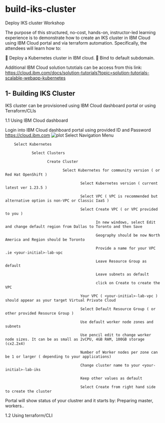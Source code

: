 # build-iks-cluster

Deploy IKS cluster Workshop

The purpose of this structured, no-cost, hands-on, instructor-led learning experience is to demonstrate how to create an IKS cluster in IBM Cloud using IBM Cloud portal and via terraform automation. Specifically, the attendees will learn how to:

 Deploy a Kubernetes cluster in IBM cloud.
 Bind to default subdomain.

Additional IBM Cloud solution tutotials can be access from this link: https://cloud.ibm.com/docs/solution-tutorials?topic=solution-tutorials-scalable-webapp-kubernetes

## 1- Building IKS Cluster 

IKS cluster can be provisioned using IBM Cloud dashboard portal or using Terraform/CLIs

1.1 Using IBM Cloud dashboard

Login into IBM Cloud dashboard portal using provided ID and Password
https://cloud.ibm.com
    ![plot](https://github.com/bkoohi/webapp-iks-lab/blob/main/images/Screen%20Shot%202022-04-01%20at%2011.49.40%20AM.png)
 Select Navigation Menu
 
        Select Kubernetes 
 
                Select Clusters
                
                       Create Cluster
                       
                              Select Kubernetes for community version ( or Red Hat OpenShift )
                              
                                      Select Kubernetes version ( current latest ver 1.23.5 )
                                      
                                      Select VPC ( VPC is recommended but alternative option is non-VPC or Classic IaaS )
                                      
                                      Select Create VPC ( or VPC provided to you )
                                      
                                             In new windows, select Edit and change default region from Dallas to Toronto and then Save
                                             
                                             Geography should be now North America and Region should be Toronto
                                             
                                             Provide a name for your VPC .ie <your-initial>-lab-vpc
                                             
                                             Leave Resource Group as default
                                             
                                             Leave subnets as default
                                             
                                             click on Create to create the VPC
                                             
                                      Your VPC ( <your-initial>-lab-vpc ) should appear as your target Virtual Private Cloud 
                                      
                                      Select Default Resource Group ( or other provided Resource Group )
                                      
                                      Use default worker node zones and subnets 
                                      
                                      Use pencil edit to change worker node sizes. It can be as small as 2vCPU, 4GB RAM, 100GB storage (cx2.2x4)
                                      
                                      Number of Worker nodes per zone can be 1 or larger ( depending to your applications)
                                      
                                      Change cluster name to your <your-initial>-lab-iks
                                      
                                      Keep other values as default
                                      
                                      Select Create from right hand side to create the cluster
                                      
  Portal will show status of your clustrer and it starts by: Preparing master, workers..
                        
  
  1.2 Using terraform/CLI 
  
      
  
                          
                          
